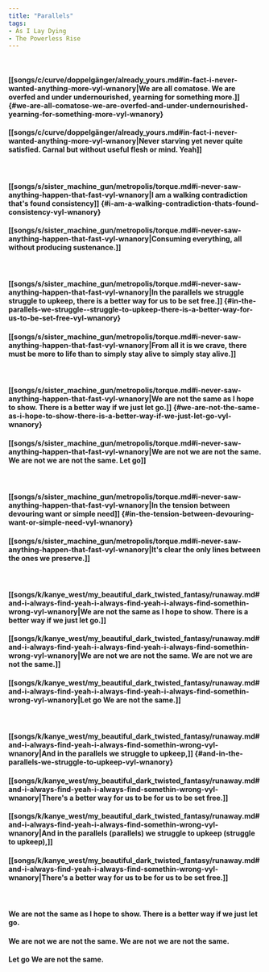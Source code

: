 ```yaml
---
title: "Parallels"
tags:
- As I Lay Dying
- The Powerless Rise
---
```

&nbsp;
#### [[songs/c/curve/doppelgänger/already_yours.md#in-fact-i-never-wanted-anything-more-vyl-wnanory|We are all comatose. We are overfed and under undernourished, yearning for something more.]] {#we-are-all-comatose-we-are-overfed-and-under-undernourished-yearning-for-something-more-vyl-wnanory}
#### [[songs/c/curve/doppelgänger/already_yours.md#in-fact-i-never-wanted-anything-more-vyl-wnanory|Never starving yet never quite satisfied. Carnal but without useful flesh or mind. Yeah]]
&nbsp;
#### [[songs/s/sister_machine_gun/metropolis/torque.md#i-never-saw-anything-happen-that-fast-vyl-wnanory|I am a walking contradiction that's found consistency]] {#i-am-a-walking-contradiction-thats-found-consistency-vyl-wnanory}
#### [[songs/s/sister_machine_gun/metropolis/torque.md#i-never-saw-anything-happen-that-fast-vyl-wnanory|Consuming everything, all without producing sustenance.]]
&nbsp;
#### [[songs/s/sister_machine_gun/metropolis/torque.md#i-never-saw-anything-happen-that-fast-vyl-wnanory|In the parallels we struggle  struggle to upkeep, there is a better way for us to be set free.]] {#in-the-parallels-we-struggle--struggle-to-upkeep-there-is-a-better-way-for-us-to-be-set-free-vyl-wnanory}
#### [[songs/s/sister_machine_gun/metropolis/torque.md#i-never-saw-anything-happen-that-fast-vyl-wnanory|From all it is we crave, there must be more to life than to simply stay alive  to simply stay alive.]]
&nbsp;
#### [[songs/s/sister_machine_gun/metropolis/torque.md#i-never-saw-anything-happen-that-fast-vyl-wnanory|We are not the same as I hope to show. There is a better way if we just let go.]] {#we-are-not-the-same-as-i-hope-to-show-there-is-a-better-way-if-we-just-let-go-vyl-wnanory}
#### [[songs/s/sister_machine_gun/metropolis/torque.md#i-never-saw-anything-happen-that-fast-vyl-wnanory|We are not  we are not the same. We are not  we are not the same. Let go]]
&nbsp;
#### [[songs/s/sister_machine_gun/metropolis/torque.md#i-never-saw-anything-happen-that-fast-vyl-wnanory|In the tension between devouring want or simple need]] {#in-the-tension-between-devouring-want-or-simple-need-vyl-wnanory}
#### [[songs/s/sister_machine_gun/metropolis/torque.md#i-never-saw-anything-happen-that-fast-vyl-wnanory|It's clear the only lines between the ones we preserve.]]
&nbsp;
#### [[songs/k/kanye_west/my_beautiful_dark_twisted_fantasy/runaway.md#and-i-always-find-yeah-i-always-find-yeah-i-always-find-somethin-wrong-vyl-wnanory|We are not the same as I hope to show. There is a better way if we just let go.]]
#### [[songs/k/kanye_west/my_beautiful_dark_twisted_fantasy/runaway.md#and-i-always-find-yeah-i-always-find-yeah-i-always-find-somethin-wrong-vyl-wnanory|We are not  we are not the same. We are not  we are not the same.]]
#### [[songs/k/kanye_west/my_beautiful_dark_twisted_fantasy/runaway.md#and-i-always-find-yeah-i-always-find-yeah-i-always-find-somethin-wrong-vyl-wnanory|Let go  We are not the same.]]
&nbsp;
#### [[songs/k/kanye_west/my_beautiful_dark_twisted_fantasy/runaway.md#and-i-always-find-yeah-i-always-find-somethin-wrong-vyl-wnanory|And in the parallels we struggle to upkeep,]] {#and-in-the-parallels-we-struggle-to-upkeep-vyl-wnanory}
#### [[songs/k/kanye_west/my_beautiful_dark_twisted_fantasy/runaway.md#and-i-always-find-yeah-i-always-find-somethin-wrong-vyl-wnanory|There's a better way for us to be  for us to be set free.]]
#### [[songs/k/kanye_west/my_beautiful_dark_twisted_fantasy/runaway.md#and-i-always-find-yeah-i-always-find-somethin-wrong-vyl-wnanory|And in the parallels (parallels) we struggle to upkeep (struggle to upkeep),]]
#### [[songs/k/kanye_west/my_beautiful_dark_twisted_fantasy/runaway.md#and-i-always-find-yeah-i-always-find-somethin-wrong-vyl-wnanory|There's a better way for us to be  for us to be set free.]]
&nbsp;
#### We are not the same as I hope to show. There is a better way if we just let go.
#### We are not  we are not the same. We are not  we are not the same.
#### Let go  We are not the same.
